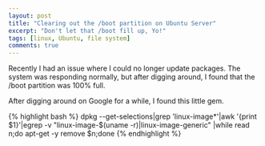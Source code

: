 ```yaml
---
layout: post
title: "Clearing out the /boot partition on Ubuntu Server"
excerpt: "Don't let that /boot fill up, Yo!"
tags: [linux, Ubuntu, file system]
comments: true
---
```


Recently I had an issue where I could no longer update packages. The system was responding normally, but after digging around, I found that the /boot partition was 100% full.

After digging around on Google for a while, I found this little gem.

{% highlight bash %}
dpkg --get-selections|grep 'linux-image*'|awk '{print $1}'|egrep -v "linux-image-$(uname -r)|linux-image-generic" |while read n;do apt-get -y remove $n;done
{% endhighlight %}
